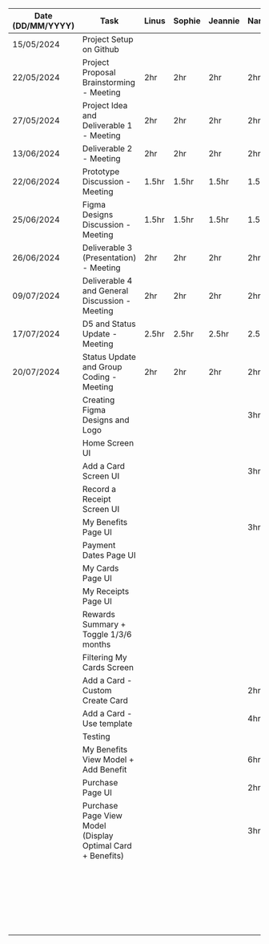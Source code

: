 | Date (DD/MM/YYYY) | Task                                                       | Linus | Sophie | Jeannie | Nandini | Rachelle | Samuel |
|-------------------|------------------------------------------------------------|-------|--------|---------|---------|----------|--------|
| 15/05/2024        | Project Setup on Github                                    |       |        |         |         |          |        |
| 22/05/2024        | Project Proposal Brainstorming - Meeting                   | 2hr   | 2hr    | 2hr     | 2hr     | 2hr      | 2hr    |
| 27/05/2024        | Project Idea and Deliverable 1 - Meeting                   | 2hr   | 2hr    | 2hr     | 2hr     | 2hr      | 2hr    |
| 13/06/2024        | Deliverable 2 - Meeting                                    | 2hr   | 2hr    | 2hr     | 2hr     | 2hr      | 2hr    |
| 22/06/2024        | Prototype Discussion - Meeting                             | 1.5hr | 1.5hr  | 1.5hr   | 1.5hr   | 1.5hr    | 1.5hr  |
| 25/06/2024        | Figma Designs Discussion - Meeting                         | 1.5hr | 1.5hr  | 1.5hr   | 1.5hr   | 1.5hr    | 1.5hr  |
| 26/06/2024        | Deliverable 3 (Presentation) - Meeting                     | 2hr   | 2hr    | 2hr     | 2hr     | 2hr      | 2hr    |
| 09/07/2024        | Deliverable 4 and General Discussion - Meeting             | 2hr   | 2hr    | 2hr     | 2hr     | 2hr      | 2hr    |
| 17/07/2024        | D5 and Status Update - Meeting                             | 2.5hr | 2.5hr  | 2.5hr   | 2.5hr   | 2.5hr    | 2.5hr  |
| 20/07/2024        | Status Update and Group Coding - Meeting                   | 2hr   | 2hr    | 2hr     | 2hr     | 2hr      | 2hr    |
|                   | Creating Figma Designs and Logo                            |       |        |         | 3hr     |          |        |
|                   | Home Screen UI                                             |       |        |         |         |          |        |
|                   | Add a Card Screen UI                                       |       |        |         | 3hr     |          |        |
|                   | Record a Receipt Screen UI                                 |       |        |         |         |          |        |
|                   | My Benefits Page UI                                        |       |        |         | 3hr     |          |        |
|                   | Payment Dates Page UI                                      |       |        |         |         |          |        |
|                   | My Cards Page UI                                           |       |        |         |         |          |        |
|                   | My Receipts Page UI                                        |       |        |         |         |          |        |
|                   | Rewards Summary + Toggle 1/3/6 months                      |       |        |         |         |          |        |
|                   | Filtering My Cards Screen                                  |       |        |         |         |          |        |
|                   | Add a Card - Custom Create Card                            |       |        |         | 2hr     |          |        |
|                   | Add a Card - Use template                                  |       |        |         | 4hr     |          |        |
|                   | Testing                                                    |       |        |         |         |          |        |
|                   | My Benefits View Model + Add Benefit                       |       |        |         | 6hr     |          |        |
|                   | Purchase Page UI                                           |       |        |         | 2hr     |          |        |
|                   | Purchase Page View Model (Display Optimal Card + Benefits) |       |        |         | 3hr     |          |        |
|                   |                                                            |       |        |         |         |          |        |
|                   |                                                            |       |        |         |         |          |        |
|                   |                                                            |       |        |         |         |          |        |
|                   |                                                            |       |        |         |         |          |        |
|                   |                                                            |       |        |         |         |          |        |
|                   |                                                            |       |        |         |         |          |        |
|                   |                                                            |       |        |         |         |          |        |
|                   |                                                            |       |        |         |         |          |        |
|                   |                                                            |       |        |         |         |          |        |
|                   |                                                            |       |        |         |         |          |        |
|                   |                                                            |       |        |         |         |          |        |
|                   |                                                            |       |        |         |         |          |        |
|                   |                                                            |       |        |         |         |          |        |
|                   |                                                            |       |        |         |         |          |        |
|                   |                                                            |       |        |         |         |          |        |
|                   |                                                            |       |        |         |         |          |        |
|                   |                                                            |       |        |         |         |          |        |
|                   |                                                            |       |        |         |         |          |        |
|                   |                                                            |       |        |         |         |          |        |
|                   |                                                            |       |        |         |         |          |        |
|                   |                                                            |       |        |         |         |          |        |
|                   |                                                            |       |        |         |         |          |        |
|                   |                                                            |       |        |         |         |          |        |
|                   |                                                            |       |        |         |         |          |        |

